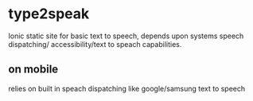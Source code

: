 # type2speak
Ionic static site for basic text to speech, depends upon systems speech dispatching/ accessibility/text to speach capabilities.

## on mobile

relies on built in speach dispatching like google/samsung text to speech